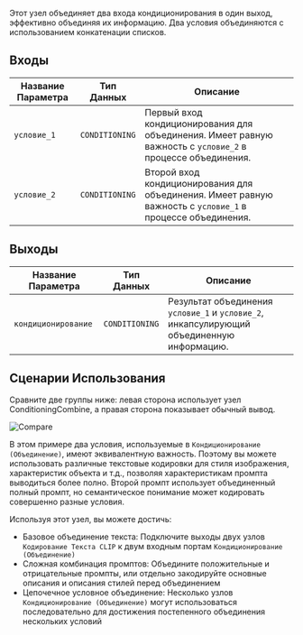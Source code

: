 Этот узел объединяет два входа кондиционирования в один выход, эффективно объединяя их информацию. Два условия объединяются с использованием конкатенации списков.

## Входы

| Название Параметра   | Тип Данных         | Описание |
|----------------------|--------------------|----------|
| `условие_1`          | `CONDITIONING`     | Первый вход кондиционирования для объединения. Имеет равную важность с `условие_2` в процессе объединения. |
| `условие_2`          | `CONDITIONING`     | Второй вход кондиционирования для объединения. Имеет равную важность с `условие_1` в процессе объединения. |

## Выходы

| Название Параметра   | Тип Данных         | Описание |
|----------------------|--------------------|----------|
| `кондиционирование`  | `CONDITIONING`     | Результат объединения `условие_1` и `условие_2`, инкапсулирующий объединенную информацию. |

## Сценарии Использования

Сравните две группы ниже: левая сторона использует узел ConditioningCombine, а правая сторона показывает обычный вывод.

![Compare](./asset/compare.jpg)

В этом примере два условия, используемые в `Кондиционирование (Объединение)`, имеют эквивалентную важность. Поэтому вы можете использовать различные текстовые кодировки для стиля изображения, характеристик объекта и т.д., позволяя характеристикам промпта выводиться более полно. Второй промпт использует объединенный полный промпт, но семантическое понимание может кодировать совершенно разные условия.

Используя этот узел, вы можете достичь:

- Базовое объединение текста: Подключите выходы двух узлов `Кодирование Текста CLIP` к двум входным портам `Кондиционирование (Объединение)`
- Сложная комбинация промптов: Объедините положительные и отрицательные промпты, или отдельно закодируйте основные описания и описания стилей перед объединением
- Цепочечное условное объединение: Несколько узлов `Кондиционирование (Объединение)` могут использоваться последовательно для достижения постепенного объединения нескольких условий
